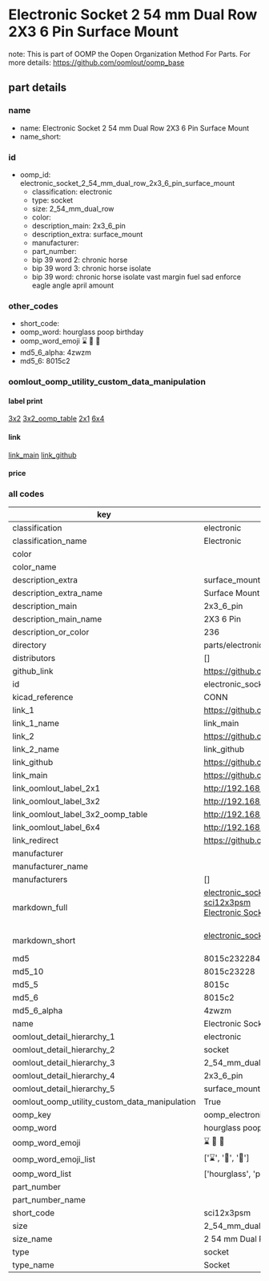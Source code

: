 # Electronic Socket 2 54 mm Dual Row 2X3 6 Pin Surface Mount  

note: This is part of OOMP the Oopen Organization Method For Parts. For more details: https://github.com/oomlout/oomp_base

##  part details
  







### name
* name: Electronic Socket 2 54 mm Dual Row 2X3 6 Pin Surface Mount
* name_short: 
### id
* oomp_id: electronic_socket_2_54_mm_dual_row_2x3_6_pin_surface_mount
  * classification: electronic
  * type: socket
  * size: 2_54_mm_dual_row
  * color: 
  * description_main: 2x3_6_pin
  * description_extra: surface_mount
  * manufacturer: 
  * part_number: 
  * bip 39 word 2: chronic horse
  * bip 39 word 3: chronic horse isolate
  * bip 39 word: chronic horse isolate vast margin fuel sad enforce eagle angle april amount

### other_codes
* short_code: 
* oomp_word: hourglass poop birthday
* oomp_word_emoji :hourglass: :poop: :birthday:
* md5_6_alpha: 4zwzm
* md5_6: 8015c2






### oomlout_oomp_utility_custom_data_manipulation
#### label print
[3x2](http://192.168.1.245:1112/?label=oomp%204zwzm)
[3x2_oomp_table](http://192.168.1.108:1112/?label=oomp%204zwzm)
[2x1](http://192.168.1.242:1112/?label=oomp%204zwzm)
[6x4](http://192.168.1.55:1112/?label=oomp%204zwzm)    

#### link

[link_main](https://github.com/oomlout/oomlout_oomp_version_1_messy/tree/main/parts/electronic_socket_2_54_mm_dual_row_2x3_6_pin_surface_mount) [link_github](https://github.com/oomlout/oomlout_oomp_version_1_messy/tree/main/parts/electronic_socket_2_54_mm_dual_row_2x3_6_pin_surface_mount)                             

#### price







### all codes 
| key | value |  
| --- | --- |  
| classification | electronic |  
| classification_name | Electronic |  
| color |  |  
| color_name |  |  
| description_extra | surface_mount |  
| description_extra_name | Surface Mount |  
| description_main | 2x3_6_pin |  
| description_main_name | 2X3 6 Pin |  
| description_or_color | 236 |  
| directory | parts/electronic_socket_2_54_mm_dual_row_2x3_6_pin_surface_mount |  
| distributors | [] |  
| github_link | https://github.com/oomlout/oomlout_oomp_part_src/tree/main/parts/electronic_socket_2_54_mm_dual_row_2x3_6_pin_surface_mount |  
| id | electronic_socket_2_54_mm_dual_row_2x3_6_pin_surface_mount |  
| kicad_reference | CONN |  
| link_1 | https://github.com/oomlout/oomlout_oomp_version_1_messy/tree/main/parts/electronic_socket_2_54_mm_dual_row_2x3_6_pin_surface_mount |  
| link_1_name | link_main |  
| link_2 | https://github.com/oomlout/oomlout_oomp_version_1_messy/tree/main/parts/electronic_socket_2_54_mm_dual_row_2x3_6_pin_surface_mount |  
| link_2_name | link_github |  
| link_github | https://github.com/oomlout/oomlout_oomp_version_1_messy/tree/main/parts/electronic_socket_2_54_mm_dual_row_2x3_6_pin_surface_mount |  
| link_main | https://github.com/oomlout/oomlout_oomp_version_1_messy/tree/main/parts/electronic_socket_2_54_mm_dual_row_2x3_6_pin_surface_mount |  
| link_oomlout_label_2x1 | http://192.168.1.242:1112/?label=oomp%204zwzm |  
| link_oomlout_label_3x2 | http://192.168.1.245:1112/?label=oomp%204zwzm |  
| link_oomlout_label_3x2_oomp_table | http://192.168.1.108:1112/?label=oomp%204zwzm |  
| link_oomlout_label_6x4 | http://192.168.1.55:1112/?label=oomp%204zwzm |  
| link_redirect | https://github.com/oomlout/oomlout_oomp_version_1_messy/tree/main/parts/electronic_socket_2_54_mm_dual_row_2x3_6_pin_surface_mount |  
| manufacturer |  |  
| manufacturer_name |  |  
| manufacturers | [] |  
| markdown_full | [electronic_socket_2_54_mm_dual_row_2x3_6_pin_surface_mount](none)<br>[sci12x3psm](none)<br>[Electronic Socket 2 54 Mm Dual Row 2X3 6 Pin Surface Mount](none)<br><br> |  
| markdown_short | [electronic_socket_2_54_mm_dual_row_2x3_6_pin_surface_mount](none)<br><br> |  
| md5 | 8015c232284a37b577c3ff1aed1b7143 |  
| md5_10 | 8015c23228 |  
| md5_5 | 8015c |  
| md5_6 | 8015c2 |  
| md5_6_alpha | 4zwzm |  
| name | Electronic Socket 2 54 mm Dual Row 2X3 6 Pin Surface Mount |  
| oomlout_detail_hierarchy_1 | electronic |  
| oomlout_detail_hierarchy_2 | socket |  
| oomlout_detail_hierarchy_3 | 2_54_mm_dual_row |  
| oomlout_detail_hierarchy_4 | 2x3_6_pin |  
| oomlout_detail_hierarchy_5 | surface_mount |  
| oomlout_oomp_utility_custom_data_manipulation | True |  
| oomp_key | oomp_electronic_socket_2_54_mm_dual_row_2x3_6_pin_surface_mount |  
| oomp_word | hourglass poop birthday |  
| oomp_word_emoji | :hourglass: :poop: :birthday: |  
| oomp_word_emoji_list | [':hourglass:', ':poop:', ':birthday:'] |  
| oomp_word_list | ['hourglass', 'poop', 'birthday'] |  
| part_number |  |  
| part_number_name |  |  
| short_code | sci12x3psm |  
| size | 2_54_mm_dual_row |  
| size_name | 2 54 mm Dual Row |  
| type | socket |  
| type_name | Socket |  
